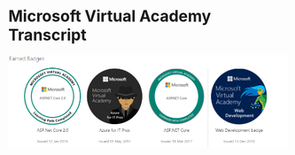 # Microsoft Virtual Academy Transcript

![Scheme](https://github.com/marklaygo/Microsoft-Virtual-Academy-Transcript/blob/master/mva%20badge.png)
